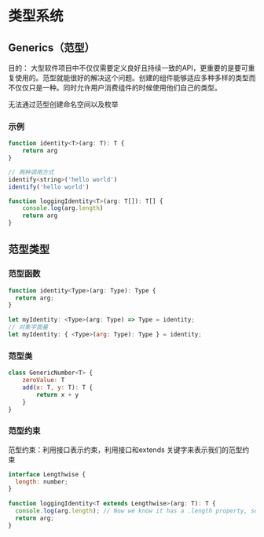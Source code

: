 # 类型系统

## Generics（范型）

目的： 大型软件项目中不仅仅需要定义良好且持续一致的API，更重要的是要可重复使用的。范型就能很好的解决这个问题。创建的组件能够适应多种多样的类型而不仅仅只是一种。同时允许用户消费组件的时候使用他们自己的类型。

无法通过范型创建命名空间以及枚举

### 示例

```js
function identity<T>(arg: T): T {
    return arg
}

// 两种调用方式
identify<string>('hello world')
identify('hello world')

function loggingIdentity<T>(arg: T[]): T[] {
    console.log(arg.length)
    return arg
}
```

## 范型类型

### 范型函数

```js
function identity<Type>(arg: Type): Type {
  return arg;
}
 
let myIdentity: <Type>(arg: Type) => Type = identity;
// 对象字面量
let myIdentity: { <Type>(arg: Type): Type } = identity;
```

### 范型类

```js
class GenericNumber<T> {
    zeroValue: T
    add(x: T, y: T): T {
        return x + y
    }
}
```

### 范型约束

范型约束：利用接口表示约束，利用接口和extends 关键字来表示我们的范型约束

```js
interface Lengthwise {
  length: number;
}
 
function loggingIdentity<T extends Lengthwise>(arg: T): T {
  console.log(arg.length); // Now we know it has a .length property, so no more error
  return arg;
}
```
